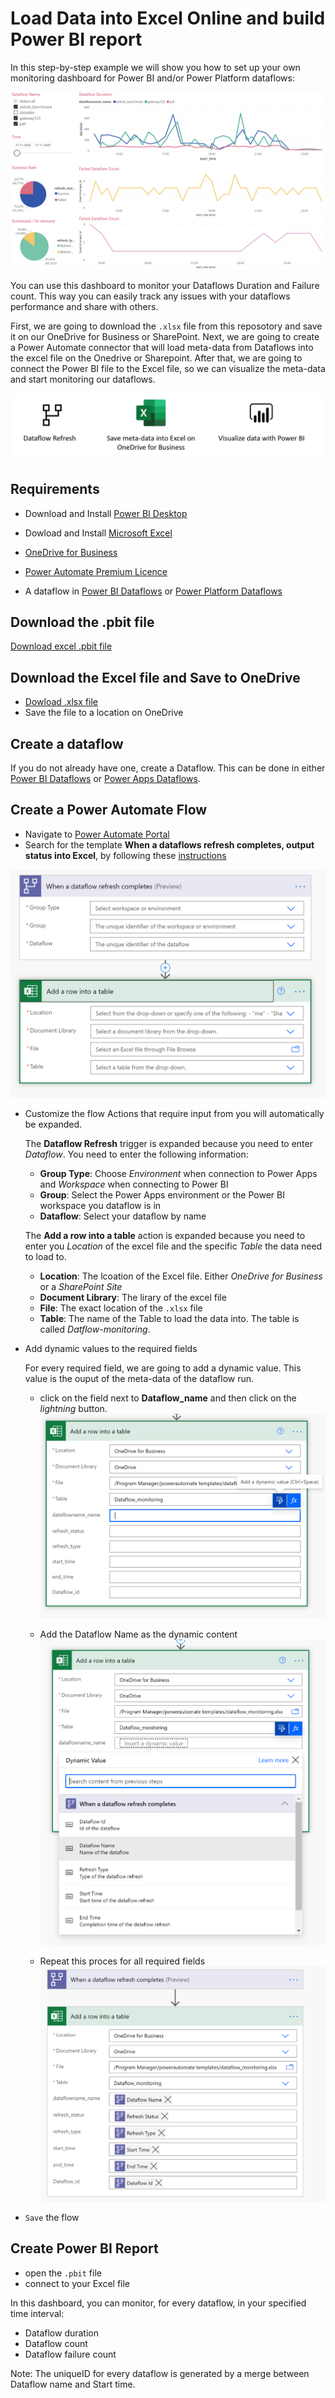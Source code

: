 # Load Data into Excel Online and build Power BI report 
In this step-by-step example we will show you how to set up your own monitoring dashboard for Power BI and/or Power Platform dataflows:

![An example of folder structure](media/dashboard.PNG)

You can use this dashboard to monitor your Dataflows Duration and Failure count. This way you can easily track any issues with your dataflows performance and share with others.

First, we are going to download the `.xlsx` file from this reposotory and save it on our OneDrive for Business or SharePoint. Next, we are going to create a Power Automate connector that will load meta-data from Dataflows into the excel file on the Onedrive or Sharepoint. After that, we are going to connect the Power BI file to the Excel file, so we can visualize the meta-data and start monitoring our dataflows.

![An example of folder structure](media/excel.PNG)
## Requirements

* Download and Install [Power BI Desktop](https://www.microsoft.com/download/details.aspx?id=58494)

* Dowload and Install [Microsoft Excel](https://www.microsoft.com/en/microsoft-365/excel)

* [OneDrive for Business](https://www.microsoft.com/en/microsoft-365/onedrive/onedrive-for-business)

* [Power Automate Premium Licence](https://docs.microsoft.com/power-platform/admin/pricing-billing-skus)

* A dataflow in [Power BI Dataflows](https://docs.microsoft.com/power-bi/transform-model/dataflows/dataflows-introduction-self-service) or [Power Platform Dataflows](https://docs.microsoft.com/powerapps/maker/common-data-service/create-and-use-dataflows#:~:text=Create%20a%20dataflow%201%20Sign%20in%20to%20Power,entities%20to%20be%20stored.%20...%20Mais%20itens...%20)

## Download the .pbit file

[Download excel .pbit file](https://download.microsoft.com/download/1/4/E/14EDED28-6C58-4055-A65C-23B4DA81C4DE/excel-template.pbit)

## Download the Excel file and Save to OneDrive
* [Dowload .xlsx file](https://download.microsoft.com/download/1/4/E/14EDED28-6C58-4055-A65C-23B4DA81C4DE/dataflow_monitoring.xlsx)
* Save the file to a location on OneDrive

## Create a dataflow
If you do not already have one, create a Dataflow. This can be done in either [Power BI Dataflows](https://docs.microsoft.com/power-bi/transform-model/dataflows/dataflows-introduction-self-service) or [Power Apps Dataflows](https://docs.microsoft.com/powerapps/maker/common-data-service/create-and-use-dataflows).

## Create a Power Automate Flow
* Navigate to [Power Automate Portal](https://flow.microsoft.com)
* Search for the template **When a dataflows refresh completes, output status into Excel**, by following these [instructions](https://docs.microsoft.com/power-automate/get-started-logic-template)

![An example of folder structure](media/templateexcel.PNG)

* Customize the flow
    Actions that require input from you will automatically be expanded.

   The **Dataflow Refresh** trigger is expanded because you need to enter *Dataflow*. You need to enter the following information:
   * **Group Type**: Choose *Environment* when connection to Power Apps and *Workspace* when connecting to Power BI
    * **Group**: Select the Power Apps environment or the Power BI workspace you dataflow is in
    * **Dataflow**: Select your dataflow by name

     The **Add a row into a table** action is expanded because you need to enter you *Location* of the excel file and the specific *Table* the data need to load to.
   * **Location**: The lcoation of the Excel file. Either *OneDrive for Business* or a *SharePoint Site*
    * **Document Library**: The lirary of the excel file
    * **File**: The exact location of the `.xlsx` file
    * **Table**: The name of the Table to load the data into. The table is called *Datflow-monitoring*.

* Add dynamic values to the required fields

    For every required field, we are going to add a dynamic value. This value is the ouput of the meta-data of the dataflow run. 
    * click on the field  next to **Dataflow_name** and then click on the *lightning* button.
![An example of folder structure](media/dynamicexcel.png)

    * Add the Dataflow Name as the dynamic content
![An example of folder structure](media/dynamicexcel1.png)

    * Repeat this proces for all required fields
![An example of folder structure](media/excelcomplete.PNG)  

* `Save` the flow

## Create Power BI Report
* open the `.pbit` file
* connect to your Excel file

In this dashboard, you can monitor, for every dataflow, in your specified time interval:
* Dataflow duration
* Dataflow count
* Dataflow failure count

Note: The uniqueID for every dataflow is generated by a merge between Dataflow name and Start time.
